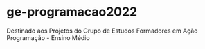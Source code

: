 # ge-programacao2022
Destinado aos Projetos do Grupo de Estudos Formadores em Ação Programação - Ensino Médio
